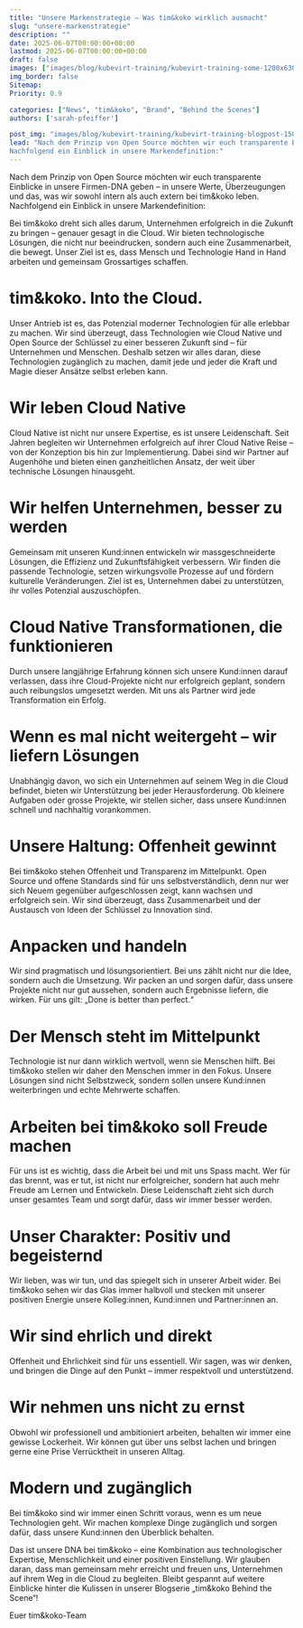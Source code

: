 ```yaml
---
title: "Unsere Markenstrategie – Was tim&koko wirklich ausmacht"
slug: "unsere-markenstrategie" 
description: "" 
date: 2025-06-07T00:00:00+00:00 
lastmod: 2025-06-07T00:00:00+00:00 
draft: false 
images: ["images/blog/kubevirt-training/kubevirt-training-some-1200x630.png"] # Open Graph bild, das angezeigt wird, wenn man die URL bspw. im google chat oder auf LinkedIn postet
img_border: false 
Sitemap:
Priority: 0.9

categories: ["News", "tim&koko", "Brand", "Behind the Scenes"] 
authors: ['sarah-pfeiffer'] 

post_img: "images/blog/kubevirt-training/kubevirt-training-blogpost-1500x1000.png" # das Bild, dass in der Blogübersicht und im Blogpost oben angezeigt wird
lead: "Nach dem Prinzip von Open Source möchten wir euch transparente Einblicke in unsere Firmen-DNA geben – in unsere Werte, Überzeugungen und das, was wir sowohl intern als auch extern bei tim&koko leben. 
Nachfolgend ein Einblick in unsere Markendefinition:"
---
```


Nach dem Prinzip von Open Source möchten wir euch transparente Einblicke in unsere Firmen-DNA geben – in unsere Werte, Überzeugungen und das, was wir sowohl intern als auch extern bei tim&koko leben. Nachfolgend ein Einblick in unsere Markendefinition:

Bei tim&koko dreht sich alles darum, Unternehmen erfolgreich in die Zukunft zu bringen – genauer gesagt in die Cloud. Wir bieten technologische Lösungen, die nicht nur beeindrucken, sondern auch eine Zusammenarbeit, die bewegt. Unser Ziel ist es, dass Mensch und Technologie Hand in Hand arbeiten und gemeinsam Grossartiges schaffen.
# tim&koko. Into the Cloud.
Unser Antrieb ist es, das Potenzial moderner Technologien für alle erlebbar zu machen. Wir sind überzeugt, dass Technologien wie Cloud Native und Open Source der Schlüssel zu einer besseren Zukunft sind – für Unternehmen und Menschen. Deshalb setzen wir alles daran, diese Technologien zugänglich zu machen, damit jede und jeder die Kraft und Magie dieser Ansätze selbst erleben kann.

# Wir leben Cloud Native

Cloud Native ist nicht nur unsere Expertise, es ist unsere Leidenschaft. Seit Jahren begleiten wir Unternehmen erfolgreich auf ihrer Cloud Native Reise – von der Konzeption bis hin zur Implementierung. Dabei sind wir Partner auf Augenhöhe und bieten einen ganzheitlichen Ansatz, der weit über technische Lösungen hinausgeht.

# Wir helfen Unternehmen, besser zu werden

Gemeinsam mit unseren Kund:innen entwickeln wir massgeschneiderte Lösungen, die Effizienz und Zukunftsfähigkeit verbessern. Wir finden die passende Technologie, setzen wirkungsvolle Prozesse auf und fördern kulturelle Veränderungen. Ziel ist es, Unternehmen dabei zu unterstützen, ihr volles Potenzial auszuschöpfen.

# Cloud Native Transformationen, die funktionieren

Durch unsere langjährige Erfahrung können sich unsere Kund:innen darauf verlassen, dass ihre Cloud-Projekte nicht nur erfolgreich geplant, sondern auch reibungslos umgesetzt werden. Mit uns als Partner wird jede Transformation ein Erfolg.

# Wenn es mal nicht weitergeht – wir liefern Lösungen

Unabhängig davon, wo sich ein Unternehmen auf seinem Weg in die Cloud befindet, bieten wir Unterstützung bei jeder Herausforderung. Ob kleinere Aufgaben oder grosse Projekte, wir stellen sicher, dass unsere Kund:innen schnell und nachhaltig vorankommen.

# Unsere Haltung: Offenheit gewinnt

Bei tim&koko stehen Offenheit und Transparenz im Mittelpunkt. Open Source und offene Standards sind für uns selbstverständlich, denn nur wer sich Neuem gegenüber aufgeschlossen zeigt, kann wachsen und erfolgreich sein. Wir sind überzeugt, dass Zusammenarbeit und der Austausch von Ideen der Schlüssel zu Innovation sind.

# Anpacken und handeln

Wir sind pragmatisch und lösungsorientiert. Bei uns zählt nicht nur die Idee, sondern auch die Umsetzung. Wir packen an und sorgen dafür, dass unsere Projekte nicht nur gut aussehen, sondern auch Ergebnisse liefern, die wirken. Für uns gilt: „Done is better than perfect.“

# Der Mensch steht im Mittelpunkt

Technologie ist nur dann wirklich wertvoll, wenn sie Menschen hilft. Bei tim&koko stellen wir daher den Menschen immer in den Fokus. Unsere Lösungen sind nicht Selbstzweck, sondern sollen unsere Kund:innen weiterbringen und echte Mehrwerte schaffen.

# Arbeiten bei tim&koko soll Freude machen

Für uns ist es wichtig, dass die Arbeit bei und mit uns Spass macht. Wer für das brennt, was er tut, ist nicht nur erfolgreicher, sondern hat auch mehr Freude am Lernen und Entwickeln. Diese Leidenschaft zieht sich durch unser gesamtes Team und sorgt dafür, dass wir immer besser werden.

# Unser Charakter: Positiv und begeisternd

Wir lieben, was wir tun, und das spiegelt sich in unserer Arbeit wider. Bei tim&koko sehen wir das Glas immer halbvoll und stecken mit unserer positiven Energie unsere Kolleg:innen, Kund:innen und Partner:innen an.

# Wir sind ehrlich und direkt

Offenheit und Ehrlichkeit sind für uns essentiell. Wir sagen, was wir denken, und bringen die Dinge auf den Punkt – immer respektvoll und unterstützend.

# Wir nehmen uns nicht zu ernst

Obwohl wir professionell und ambitioniert arbeiten, behalten wir immer eine gewisse Lockerheit. Wir können gut über uns selbst lachen und bringen gerne eine Prise Verrücktheit in unseren Alltag.

# Modern und zugänglich

Bei tim&koko sind wir immer einen Schritt voraus, wenn es um neue Technologien geht. Wir machen komplexe Dinge zugänglich und sorgen dafür, dass unsere Kund:innen den Überblick behalten.

Das ist unsere DNA bei tim&koko – eine Kombination aus technologischer Expertise, Menschlichkeit und einer positiven Einstellung. Wir glauben daran, dass man gemeinsam mehr erreicht und freuen uns, Unternehmen auf ihrem Weg in die Cloud zu begleiten. Bleibt gespannt auf weitere Einblicke hinter die Kulissen in unserer Blogserie „tim&koko Behind the Scene“!

Euer tim&koko-Team
